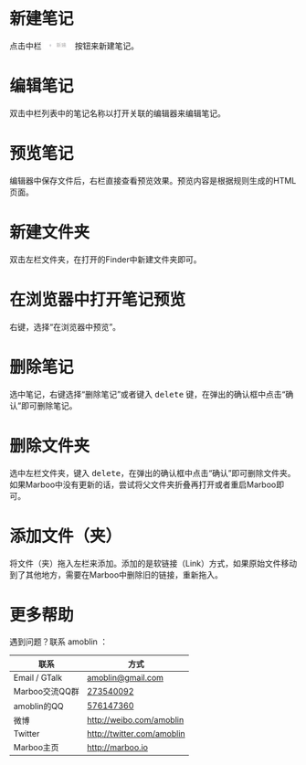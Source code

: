 # 新建笔记
点击中栏 <img src="../images/1_2x.png" width="10%"/> 按钮来新建笔记。

# 编辑笔记
双击中栏列表中的笔记名称以打开关联的编辑器来编辑笔记。

# 预览笔记
编辑器中保存文件后，右栏直接查看预览效果。预览内容是根据规则生成的HTML页面。

# 新建文件夹
双击左栏文件夹，在打开的Finder中新建文件夹即可。

# 在浏览器中打开笔记预览
右键，选择“在浏览器中预览”。

# 删除笔记

选中笔记，右键选择“删除笔记”或者键入 <kbd>delete</kbd> 键，在弹出的确认框中点击“确认”即可删除笔记。

# 删除文件夹

选中左栏文件夹，键入 <kbd>delete</kbd>，在弹出的确认框中点击“确认”即可删除文件夹。如果Marboo中没有更新的话，尝试将父文件夹折叠再打开或者重启Marboo即可。

# 添加文件（夹）

将文件（夹）拖入左栏来添加。添加的是软链接（Link）方式，如果原始文件移动到了其他地方，需要在Marboo中删除旧的链接，重新拖入。

# 更多帮助

遇到问题？联系 amoblin ：

| 联系 | 方式 |
|-----|------|
| Email / GTalk | <amoblin@gmail.com> |
| Marboo交流QQ群 | [273540092](qq://273540092) |
| amoblin的QQ | [576147360](qq://576147360) |
| 微博 | <http://weibo.com/amoblin> |
| Twitter | <http://twitter.com/amoblin> |
| Marboo主页 | <http://marboo.io> |
